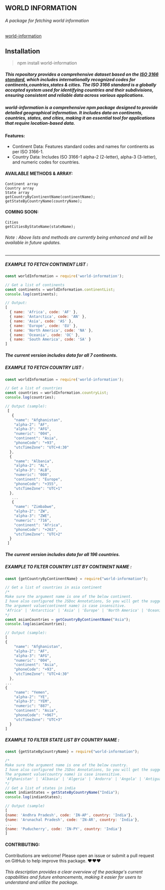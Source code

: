 ## WORLD INFORMATION

###### A package for fetching world information

[world-information](https://www.npmjs.com/package/world-information/v/0.0.1 "world-information")

## Installation

> npm install world-information

##### This repository provides a comprehensive dataset based on the [ISO 3166 standard](https://en.wikipedia.org/wiki/ISO_3166-1 "ISO 3166 standard"), which includes internationally recognized codes for continents,countries,states & cities. The ISO 3166 standard is a globally accepted system used for identifying countries and their subdivisions, ensuring consistent and reliable data across various applications.

##### world-information is a comprehensive npm package designed to provide detailed geographical information. It includes data on continents, countries, states, and cities, making it an essential tool for applications that require location-based data.

#### Features:

- Continent Data: Features standard codes and names for continents as per ISO 3166-1.
- Country Data: Includes ISO 3166-1 alpha-2 (2-letter), alpha-3 (3-letter), and numeric codes for countries.

####  AVAILABLE METHODS & ARRAY:

	Continent array
	Country array
	State array
	getCountryByContinentName(continentName);
	getStateByCountryName(countryName);


#### COMING SOON:

	Cities
	getCitiesByStateName(stateName);

###### Note : Above lists and methods are currently being enhanced and will be available in future updates.

-------------------------------------------------------------------------------------------------

##### EXAMPLE TO FETCH CONTINENT LIST :

 ```javascript
 const worldInformation = require('world-information');

// Get a list of continents
const continents = worldInformation.continentList;
console.log(continents);

// Output:
 [
   { name: 'Africa', code: 'AF' },
   { name: 'Antarctica', code: 'AN' },
   { name: 'Asia', code: 'AS' },
   { name: 'Europe', code: 'EU' },
   { name: 'North America', code: 'NA' },
   { name: 'Oceania', code: 'OC' },
   { name: 'South America', code: 'SA' }
 ]
```

##### The current version includes data for all 7 continents.

##### EXAMPLE TO FETCH COUNTRY LIST :

```javascript
const worldInformation = require('world-information');

// Get a list of countries
const countries = worldInformation.countryList;
console.log(countries);

// Output (sample):
 [
   {
    "name": "Afghanistan",
    "alpha-2": "AF",
    "alpha-3": "AFG",
    "numeric": "004",
    "continent": "Asia",
    "phoneCode": "+93",
    "utcTimeZone": "UTC+4:30"
  },
  {
    "name": "Albania",
    "alpha-2": "AL",
    "alpha-3": "ALB",
    "numeric": "008",
    "continent": "Europe",
    "phoneCode": "+355",
    "utcTimeZone": "UTC+1"
  },
   ...
   {
    "name": "Zimbabwe",
    "alpha-2": "ZW",
    "alpha-3": "ZWE",
    "numeric": "716",
    "continent": "Africa",
    "phoneCode": "+263",
    "utcTimeZone": "UTC+2"
  }
 ]
```

##### The current version includes data for all 196 countries.

##### EXAMPLE TO FILTER COUNTRY LIST BY CONTINENT NAME :


```javascript
const {getCountryByContinentName} = require("world-information");

// Get a list of countries in asia continent
/*
Make sure the argument name is one of the below continent. 
I have also configured the JSDoc Annotations, So you will get the suggestions too.
The argument value(continent name) is case insensitive.
'Africa' | 'Antarctica' | 'Asia' | 'Europe' | 'North America' | 'Oceania' | 'South America'
*/
const asianCountries = getCountryByContinentName("Asia");
console.log(asianCountries);

// Output (sample):
[
{
    "name": "Afghanistan",
    "alpha-2": "AF",
    "alpha-3": "AFG",
    "numeric": "004",
    "continent": "Asia",
    "phoneCode": "+93",
    "utcTimeZone": "UTC+4:30"
  },
...
{
    "name": "Yemen",
    "alpha-2": "YE",
    "alpha-3": "YEM",
    "numeric": "887",
    "continent": "Asia",
    "phoneCode": "+967",
    "utcTimeZone": "UTC+3"
  }
]
```

##### EXAMPLE TO FILTER STATE LIST BY COUNTRY NAME :


```javascript
const {getStateByCountryName} = require("world-information");

/*
Make sure the argument name is one of the below country. 
I have also configured the JSDoc Annotations, So you will get the suggestions too.
The argument value(country name) is case insensitive.
'Afghanistan' | 'Albania' | 'Algeria' | 'Andorra' | 'Angola' | 'Antigua and Barbuda' | 'Argentina' | 'Armenia' | 'Australia' | 'Austria' | 'Azerbaijan' | 'Bahamas' | 'Bahrain' | 'Bangladesh' | 'Barbados' | 'Belarus' | 'Belgium' | 'Belize' | 'Benin' | 'Bhutan' | 'Bolivia' | 'Bosnia and Herzegovina' | 'Botswana' | 'Brazil' | 'Brunei' | 'Bulgaria' | 'Burkina Faso' | 'Burundi' | 'Cabo Verde' | 'Cambodia' | 'Cameroon' | 'Canada' | 'Central African Republic' | 'Chad' | 'Chile' | 'China' | 'Colombia' | 'Comoros' | 'Congo' | 'Costa Rica' | 'Croatia' | 'Cuba' | 'Cyprus' | 'Czech Republic' | 'Denmark' | 'Djibouti' | 'Dominica' | 'Dominican Republic' | 'Ecuador' | 'Egypt' | 'El Salvador' | 'Equatorial Guinea' | 'Eritrea' | 'Estonia' | 'Eswatini' | 'Ethiopia' | 'Fiji' | 'Finland' | 'France' | 'Gabon' | 'Gambia' | 'Georgia' | 'Germany' | 'Ghana' | 'Greece' | 'Grenada' | 'Guatemala' | 'Guinea' | 'Guinea-Bissau' | 'Guyana' | 'Haiti' | 'Honduras' | 'Hungary' | 'Iceland' | 'India' | 'Indonesia' | 'Iran' | 'Iraq' | 'Ireland' | 'Israel' | 'Italy' | 'Jamaica' | 'Japan' | 'Jordan' | 'Kazakhstan' | 'Kenya' | 'Kiribati' | 'Korea, North' | 'Korea, South' | 'Kuwait' | 'Kyrgyzstan' | 'Laos' | 'Latvia' | 'Lebanon' | 'Lesotho' | 'Liberia' | 'Libya' | 'Liechtenstein' | 'Lithuania' | 'Luxembourg' | 'Madagascar' | 'Malawi' | 'Malaysia' | 'Maldives' | 'Mali' | 'Malta' | 'Marshall Islands' | 'Mauritania' | 'Mauritius' | 'Mexico' | 'Micronesia' | 'Moldova' | 'Monaco' | 'Mongolia' | 'Montenegro' | 'Morocco' | 'Mozambique' | 'Myanmar' | 'Namibia' | 'Nauru' | 'Nepal' | 'Netherlands' | 'New Zealand' | 'Nicaragua' | 'Niger' | 'Nigeria' | 'North Macedonia' | 'Norway' | 'Oman' | 'Pakistan' | 'Palau' | 'Panama' | 'Papua New Guinea' | 'Paraguay' | 'Peru' | 'Philippines' | 'Poland' | 'Portugal' | 'Qatar' | 'Romania' | 'Russia' | 'Rwanda' | 'Saint Kitts and Nevis' | 'Saint Lucia' | 'Saint Vincent and the Grenadines' | 'Samoa' | 'San Marino' | 'Sao Tome and Principe' | 'Saudi Arabia' | 'Senegal' | 'Serbia' | 'Seychelles' | 'Sierra Leone' | 'Singapore' | 'Slovakia' | 'Slovenia' | 'Solomon Islands' | 'Somalia' | 'South Africa' | 'South Sudan' | 'Spain' | 'Sri Lanka' | 'Sudan' | 'Suriname' | 'Sweden' | 'Switzerland' | 'Syria' | 'Taiwan' | 'Tajikistan' | 'Tanzania' | 'Thailand' | 'Timor-Leste' | 'Togo' | 'Tonga' | 'Trinidad and Tobago' | 'Tunisia' | 'Turkey' | 'Turkmenistan' | 'Tuvalu' | 'Uganda' | 'Ukraine' | 'United Arab Emirates' | 'United Kingdom' | 'United States' | 'Uruguay' | 'Uzbekistan' | 'Vanuatu' | 'Vatican City' | 'Venezuela' | 'Vietnam' | 'Yemen' | 'Zambia' | 'Zimbabwe'
*/
// Get a list of states in india
const indianStates = getStateByCountryName("India");
console.log(indianStates);

// Output (sample)
[
{name: 'Andhra Pradesh', code: 'IN-AP', country: 'India'},
{name: 'Arunachal Pradesh', code: 'IN-AR', country: 'India'},
...
{name: 'Puducherry', code: 'IN-PY', country: 'India'}
]
```



#### CONTRIBUTING:

Contributions are welcome! Please open an issue or submit a pull request on GitHub to help improve this package. &hearts;&hearts;&hearts;

###### This description provides a clear overview of the package's current capabilities and future enhancements, making it easier for users to understand and utilize the package.